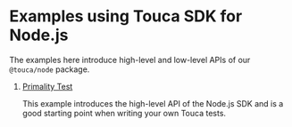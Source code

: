 # Examples using Touca SDK for Node.js

The examples here introduce high-level and low-level APIs of our
`@touca/node` package.

1. [Primality Test](./is_prime)

    This example introduces the high-level API of the Node.js SDK and
    is a good starting point when writing your own Touca tests.
